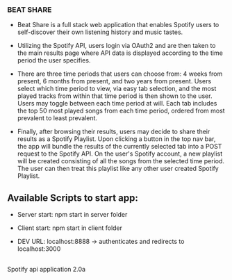 ### BEAT SHARE 

 - Beat Share is a full stack web application that enables Spotify users to self-discover their own listening history and music tastes.  

 - Utilizing the Spotify API, users login via OAuth2 and are then taken to the main results page where API data is displayed according to the time period the user specifies. 

 - There are three time periods that users can choose from: 4 weeks from present, 6 months from present, and two years from present.  Users select which time period to view, via easy tab selection, and the most played tracks from within that time period is then shown to the user.  Users may toggle between each time period at will.  Each tab includes the top 50 most played songs from each time period, ordered from most prevalent to least prevalent. 

 - Finally, after browsing their results, users may decide to share their results as a Spotify Playlist.  Upon clicking a button in the top nav bar, the app will bundle the results of the currently selected tab into a POST request to the Spotify API.  On the user's Spotify account, a new playlist will be created consisting of all the songs from the selected time period.  The user can then treat this playlist like any other user created Spotify Playlist.   


## Available Scripts to start app:

- Server start: npm start in server folder

- Client start: npm start in client folder

- DEV URL: localhost:8888 -> authenticates and redirects to localhost:3000

## 
Spotify api application 2.0a